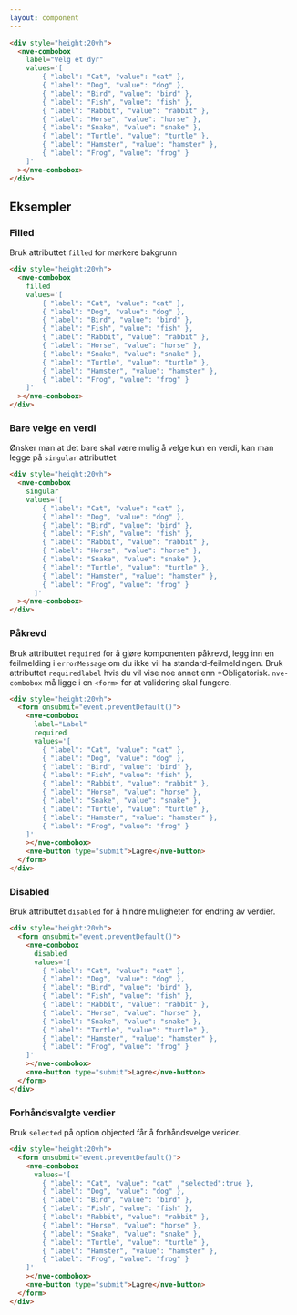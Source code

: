 ```yaml
---
layout: component
---
```


<CodeExamplePreview>

```html
<div style="height:20vh">
  <nve-combobox
    label="Velg et dyr"
    values='[
        { "label": "Cat", "value": "cat" },
        { "label": "Dog", "value": "dog" },
        { "label": "Bird", "value": "bird" },
        { "label": "Fish", "value": "fish" },
        { "label": "Rabbit", "value": "rabbit" },
        { "label": "Horse", "value": "horse" },
        { "label": "Snake", "value": "snake" },
        { "label": "Turtle", "value": "turtle" },
        { "label": "Hamster", "value": "hamster" },
        { "label": "Frog", "value": "frog" }
    ]'
  ></nve-combobox>
</div>
```

</CodeExamplePreview>

## Eksempler

### Filled

Bruk attributtet `filled` for mørkere bakgrunn

<CodeExamplePreview>

```html
<div style="height:20vh">
  <nve-combobox
    filled
    values='[
        { "label": "Cat", "value": "cat" },
        { "label": "Dog", "value": "dog" },
        { "label": "Bird", "value": "bird" },
        { "label": "Fish", "value": "fish" },
        { "label": "Rabbit", "value": "rabbit" },
        { "label": "Horse", "value": "horse" },
        { "label": "Snake", "value": "snake" },
        { "label": "Turtle", "value": "turtle" },
        { "label": "Hamster", "value": "hamster" },
        { "label": "Frog", "value": "frog" }
    ]'
  ></nve-combobox>
</div>
```

</CodeExamplePreview>

### Bare velge en verdi

Ønsker man at det bare skal være mulig å velge kun en verdi, kan man legge på `singular` attributtet
<CodeExamplePreview>

```html
<div style="height:20vh">
  <nve-combobox
    singular
    values='[
        { "label": "Cat", "value": "cat" },
        { "label": "Dog", "value": "dog" },
        { "label": "Bird", "value": "bird" },
        { "label": "Fish", "value": "fish" },
        { "label": "Rabbit", "value": "rabbit" },
        { "label": "Horse", "value": "horse" },
        { "label": "Snake", "value": "snake" },
        { "label": "Turtle", "value": "turtle" },
        { "label": "Hamster", "value": "hamster" },
        { "label": "Frog", "value": "frog" }
      ]'
  ></nve-combobox>
</div>
```

</CodeExamplePreview>

### Påkrevd

Bruk attributtet `required` for å gjøre komponenten påkrevd, legg inn en feilmelding i `errorMessage` om du ikke vil ha standard-feilmeldingen.
Bruk attributtet `requiredlabel` hvis du vil vise noe annet enn \*Obligatorisk. `nve-combobox` må ligge i en `<form>` for at validering skal fungere.
<CodeExamplePreview>

```html
<div style="height:20vh">
  <form onsubmit="event.preventDefault()">
    <nve-combobox
      label="Label"
      required
      values='[
        { "label": "Cat", "value": "cat" },
        { "label": "Dog", "value": "dog" },
        { "label": "Bird", "value": "bird" },
        { "label": "Fish", "value": "fish" },
        { "label": "Rabbit", "value": "rabbit" },
        { "label": "Horse", "value": "horse" },
        { "label": "Snake", "value": "snake" },
        { "label": "Turtle", "value": "turtle" },
        { "label": "Hamster", "value": "hamster" },
        { "label": "Frog", "value": "frog" }
    ]'
    ></nve-combobox>
    <nve-button type="submit">Lagre</nve-button>
  </form>
</div>
```

</CodeExamplePreview>

### Disabled

Bruk attributtet `disabled` for å hindre muligheten for endring av verdier.
<CodeExamplePreview>

```html
<div style="height:20vh">
  <form onsubmit="event.preventDefault()">
    <nve-combobox
      disabled
      values='[
        { "label": "Cat", "value": "cat" },
        { "label": "Dog", "value": "dog" },
        { "label": "Bird", "value": "bird" },
        { "label": "Fish", "value": "fish" },
        { "label": "Rabbit", "value": "rabbit" },
        { "label": "Horse", "value": "horse" },
        { "label": "Snake", "value": "snake" },
        { "label": "Turtle", "value": "turtle" },
        { "label": "Hamster", "value": "hamster" },
        { "label": "Frog", "value": "frog" }
    ]'
    ></nve-combobox>
    <nve-button type="submit">Lagre</nve-button>
  </form>
</div>
```

</CodeExamplePreview>

### Forhåndsvalgte verdier

Bruk `selected` på option objected får å forhåndsvelge verider.
<CodeExamplePreview>

```html
<div style="height:20vh">
  <form onsubmit="event.preventDefault()">
    <nve-combobox
      values='[
        { "label": "Cat", "value": "cat" ,"selected":true },
        { "label": "Dog", "value": "dog" },
        { "label": "Bird", "value": "bird" },
        { "label": "Fish", "value": "fish" },
        { "label": "Rabbit", "value": "rabbit" },
        { "label": "Horse", "value": "horse" },
        { "label": "Snake", "value": "snake" },
        { "label": "Turtle", "value": "turtle" },
        { "label": "Hamster", "value": "hamster" },
        { "label": "Frog", "value": "frog" }
    ]'
    ></nve-combobox>
    <nve-button type="submit">Lagre</nve-button>
  </form>
</div>
```

</CodeExamplePreview>
